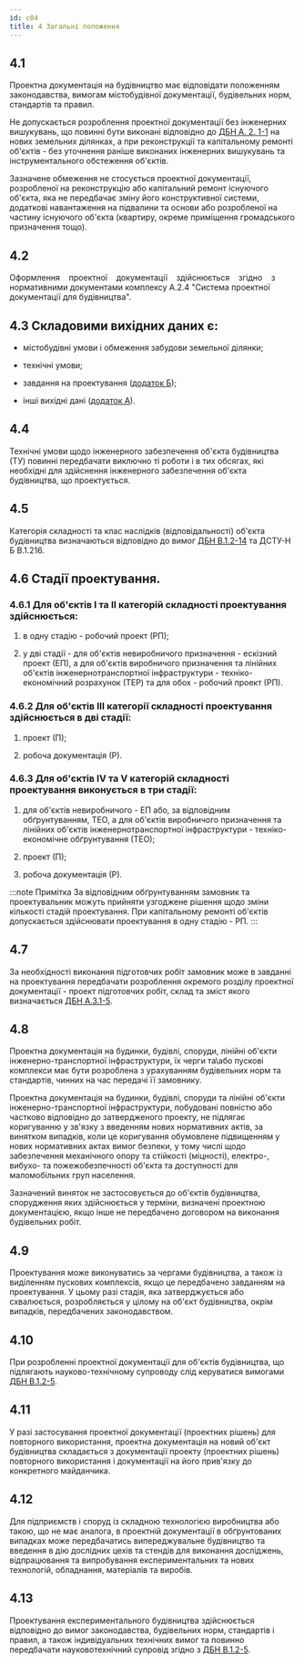 ```yaml
---
id: c04
title: 4 Загальні положення
---
```


## 4.1
Проектна документація на будівництво має відповідати положенням законодавства, вимогам містобудівної документації, будівельних норм, стандартів та правил.

Не допускається розроблення проектної документації без інженерних вишукувань, що повинні бути виконані відповідно до [ДБН А. 2. 1-1](https://www.minregion.gov.ua/wp-content/uploads/2017/12/3.1.-DBN-A.2.1-1-2008.-Vishukuvannya-proektuvannya-i-teri.pdf) на нових земельних ділянках, а при реконструкції та капітальному ремонті об'єктів - без уточнення раніше виконаних інженерних вишукувань та інструментального обстеження об'єктів.

Зазначене обмеження не стосується проектної документації, розробленої на реконструкцію або капітальний ремонт існуючого об'єкта, яка не передбачає зміну його конструктивної системи, додаткові навантаження на підвалини та основи або розробленої на частину існуючого об'єкта (квартиру, окреме приміщення громадського призначення тощо).

## 4.2
Оформлення    проектної    документації    здійснюється    згідно    з нормативними документами комплексу А.2.4 "Система проектної документації для будівництва".

## 4.3 Складовими вихідних даних є:

- містобудівні умови і обмеження забудови земельної ділянки;

- технічні умови;

- завдання на проектування ([додаток Б](./b)); 

- інші вихідні дані ([додаток А](./a)).

## 4.4
Технічні умови щодо інженерного забезпечення об'єкта будівництва (ТУ) повинні передбачати виключно ті роботи і в тих обсягах, які необхідні для здійснення інженерного забезпечення об'єкта будівництва, що проектується.

## 4.5
Категорія складності та клас наслідків (відповідальності) об'єкта будівництва визначаються відповідно до вимог [ДБН В.1.2-14](https://www.minregion.gov.ua/wp-content/uploads/2018/10/V1214-2018.pdf) та ДСТУ-Н Б В.1.216.

## 4.6 Стадії проектування.

### 4.6.1 Для об'єктів І та II категорій складності проектування здійснюється:

1. в одну стадію - робочий проект (РП);

2. у дві стадії - для об'єктів невиробничого призначення - ескізний проект (ЕП), а для об'єктів виробничого призначення та лінійних об'єктів інженернотранспортної інфраструктури - техніко-економічний розрахунок (ТЕР) та для обох - робочий проект (РП).

### 4.6.2 Для об'єктів III категорії складності проектування здійснюється в дві стадії:

1. проект (П);

2. робоча документація (Р).

### 4.6.3 Для об'єктів IV та V категорій складності проектування виконується в три стадії:

1. для об'єктів невиробничого - ЕП або, за відповідним обґрунтуванням, ТЕО, а для об'єктів виробничого призначення та лінійних об'єктів інженернотранспортної інфраструктури - техніко-економічне обґрунтування (ТЕО);

2. проект (П);

3. робоча документація (Р).


:::note Примітка
За відповідним обґрунтуванням замовник та проектувальник можуть прийняти узгоджене рішення щодо зміни кількості стадій проектування. При капітальному ремонті об'єктів допускається здійснювати проектування в одну стадію - РП.
:::

## 4.7
За необхідності виконання підготовчих робіт замовник може в завданні на проектування передбачати розроблення окремого розділу проектної документації - проект підготовчих робіт, склад та зміст якого визначається [ДБН А.3.1-5](https://www.minregion.gov.ua/wp-content/uploads/2016/01/A315_Organizatsiya-budivelnogo-virobnitstva.pdf).

## 4.8
Проектна документація на будинки, будівлі, споруди, лінійні об'єкти інженерно-транспортної інфраструктури, їх черги та\\або пускові комплекси має бути розроблена з урахуванням будівельних норм та стандартів, чинних на час передачі її замовнику.

Проектна документація на будинки, будівлі, споруди та лінійні об'єкти інженерно-транспортної інфраструктури, побудовані повністю або частково відповідно до затвердженого проекту, не підлягає коригуванню у зв'язку з введенням нових нормативних актів, за винятком випадків, коли це коригування обумовлене підвищенням у нових нормативних актах вимог безпеки, у тому числі щодо забезпечення механічного опору та стійкості (міцності), електро-, вибухо- та пожежобезпечності об'єкта та доступності для маломобільних груп населення.

Зазначений виняток не застосовується до об'єктів будівництва, спорудження яких здійснюється у терміни, визначені проектною документацією, якщо інше не передбачено договором на виконання будівельних робіт.

## 4.9
Проектування може виконуватись за чергами будівництва, а також із виділенням пускових комплексів, якщо це передбачено завданням на проектування. У цьому разі стадія, яка затверджується або схвалюється, розробляється у цілому на об'єкт будівництва, окрім випадків, передбачених законодавством.

## 4.10
При розробленні проектної документації для об'єктів будівництва, що підлягають науково-технічному супроводу слід керуватися вимогами [ДБН В.1.2-5](https://www.minregion.gov.ua/wp-content/uploads/2017/12/39.1.-DBN-V.1.2-52007.-SNBB.-Naukovo-tehnichniy-suprovid.pdf).

## 4.11
У разі застосування проектної документації (проектних рішень) для повторного використання, проектна документація на новий об'єкт будівництва складається з документації проекту (проектних рішень) повторного використання і документації на його прив'язку до конкретного майданчика.

## 4.12
Для підприємств і споруд із складною технологією виробництва або такою, що не має аналога, в проектній документації в обґрунтованих випадках може передбачатись випереджувальне будівництво та введення в дію дослідних цехів та стендів для виконання досліджень, відпрацювання та випробування експериментальних та нових технологій, обладнання, матеріалів та виробів.

## 4.13
Проектування експериментального будівництва здійснюється відповідно до вимог законодавства, будівельних норм, стандартів і правил, а також індивідуальних технічних вимог та повинно передбачати науковотехнічний супровід згідно з [ДБН В.1.2-5](https://www.minregion.gov.ua/wp-content/uploads/2017/12/24.1.-DBN-B.2.2-52011.-Planuvannya-ta-zabudova-mist-sel.pdf).

